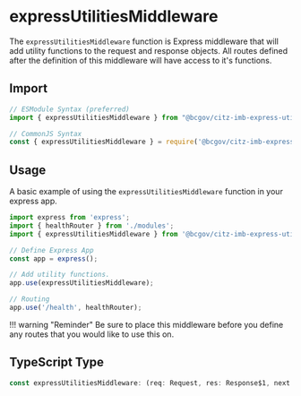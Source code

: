 # expressUtilitiesMiddleware

The `expressUtilitiesMiddleware` function is Express middleware that will add utility functions to the request and response objects. All routes defined after the definition of this middleware will have access to it's functions.

## Import

```JavaScript
// ESModule Syntax (preferred)
import { expressUtilitiesMiddleware } from "@bcgov/citz-imb-express-utilities";

// CommonJS Syntax
const { expressUtilitiesMiddleware } = require('@bcgov/citz-imb-express-utilities');
```

## Usage

A basic example of using the `expressUtilitiesMiddleware` function in your express app.

```JavaScript
import express from 'express';
import { healthRouter } from './modules';
import { expressUtilitiesMiddleware } from '@bcgov/citz-imb-express-utilities';

// Define Express App
const app = express();

// Add utility functions.
app.use(expressUtilitiesMiddleware);

// Routing
app.use('/health', healthRouter);
```

!!! warning "Reminder"
    Be sure to place this middleware before you define any routes that you would like to use this on.

## TypeScript Type

<!-- The following code block is auto generated when types in the package change. -->
<!-- TYPE: expressUtilitiesMiddleware -->
```TypeScript
const expressUtilitiesMiddleware: (req: Request, res: Response$1, next: NextFunction) => void;
```

<!-- Link References -->
